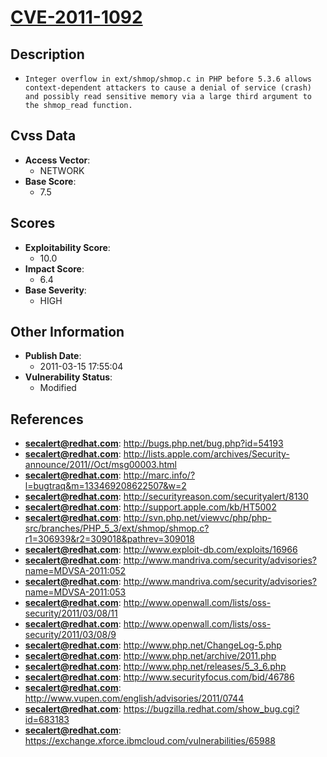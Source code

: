 
# [CVE-2011-1092](http://bugs.php.net/bug.php?id=54193)

## Description

- `Integer overflow in ext/shmop/shmop.c in PHP before 5.3.6 allows context-dependent attackers to cause a denial of service (crash) and possibly read sensitive memory via a large third argument to the shmop_read function.`

## Cvss Data

- **Access Vector**:
  - NETWORK
- **Base Score**:
  - 7.5

## Scores

- **Exploitability Score**:
  - 10.0
- **Impact Score**:
  - 6.4
- **Base Severity**:
  - HIGH

## Other Information

- **Publish Date**:
  - 2011-03-15 17:55:04
- **Vulnerability Status**:
  - Modified

## References

- **secalert@redhat.com**: http://bugs.php.net/bug.php?id=54193
- **secalert@redhat.com**: http://lists.apple.com/archives/Security-announce/2011//Oct/msg00003.html
- **secalert@redhat.com**: http://marc.info/?l=bugtraq&m=133469208622507&w=2
- **secalert@redhat.com**: http://securityreason.com/securityalert/8130
- **secalert@redhat.com**: http://support.apple.com/kb/HT5002
- **secalert@redhat.com**: http://svn.php.net/viewvc/php/php-src/branches/PHP_5_3/ext/shmop/shmop.c?r1=306939&r2=309018&pathrev=309018
- **secalert@redhat.com**: http://www.exploit-db.com/exploits/16966
- **secalert@redhat.com**: http://www.mandriva.com/security/advisories?name=MDVSA-2011:052
- **secalert@redhat.com**: http://www.mandriva.com/security/advisories?name=MDVSA-2011:053
- **secalert@redhat.com**: http://www.openwall.com/lists/oss-security/2011/03/08/11
- **secalert@redhat.com**: http://www.openwall.com/lists/oss-security/2011/03/08/9
- **secalert@redhat.com**: http://www.php.net/ChangeLog-5.php
- **secalert@redhat.com**: http://www.php.net/archive/2011.php
- **secalert@redhat.com**: http://www.php.net/releases/5_3_6.php
- **secalert@redhat.com**: http://www.securityfocus.com/bid/46786
- **secalert@redhat.com**: http://www.vupen.com/english/advisories/2011/0744
- **secalert@redhat.com**: https://bugzilla.redhat.com/show_bug.cgi?id=683183
- **secalert@redhat.com**: https://exchange.xforce.ibmcloud.com/vulnerabilities/65988
